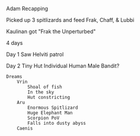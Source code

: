 
Adam Recapping

Picked up 3 spitlizards and feed
Frak, Chaff, & Lubbi

Kaulinan got "Frak the Unperturbed"

4 days 

Day 1
	Saw Helviti patrol

Day 2
	Tiny Hut
	Individual Human Male
	Bandit?
	
	Dreams
		Vrin
			Shoal of fish
			In the sky
			Hut constricting
		Aru
			Enormous Spitlizard
			Huge Elephant Man
			Scorpion PoV
			Falls into dusty abyss
		Caenis
			